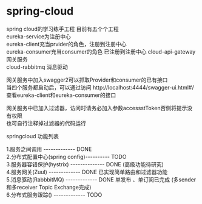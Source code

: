 # spring-cloud
spring cloud的学习练手工程
目前有五个个工程  
eureka-service为注册中心  
eureka-client充当prvider的角色，注册到注册中心  
eureka-consumer充当consumer的角色 已注册到注册中心 
cloud-api-gateway   网关服务      
cloud-rabbitmq    消息驱动
  
网关服务中加入swagger2可以抓取Provider和consumer的已有接口  
当四个服务都启动后，可以通过访问 http://localhost:4444/swagger-ui.html#/   
查看eureka-client和eureka-consumer的接口  
  
网关服务中已加入过滤器，访问时请务必加入参数accessstToken否侧将提示没有权限  
也可自行注释掉过滤器的代码运行 


springcloud 功能列表

1.服务之间调用              ------------- 	DONE  
2.分布式配置中心(spring config)----------   TODO   
3.服务器容错保护(hystrix)  --------------	DONE  (高级功能待研究)  
4.服务网关(Zuul)   			-------------   DONE  已实现简单路由和过滤器功能  
5.消息驱动(RabbbitMQ)  		-------------   DONE  单发布 、单订阅已完成 (多sender 和多receiver  Topic Exchange完成)  
6.分布式服务跟踪()  		-------------	TODO


